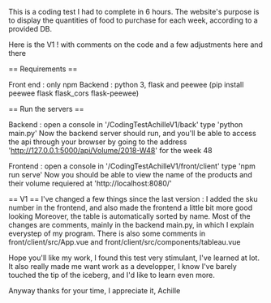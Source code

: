 This is a coding test I had to complete in 6 hours.
The website's purpose is to display the quantities of food to purchase for each week, according to a provided DB. 

Here is the V1 ! with comments on the code and a few adjustments here and there

== Requirements ==

Front end : only npm 
Backend : python 3, flask and peewee (pip install peewee flask flask_cors flask-peewee)

== Run the servers ==

Backend : 
open a console in '/CodingTestAchilleV1/back'
type 'python main.py'
Now the backend server should run, and you'll be able to access the api through your browser
by going to the address 'http://127.0.0.1:5000/api/Volume/2018-W48' for the week 48

Frontend :
open a console in '/CodingTestAchilleV1/front/client'
type 'npm run serve'
Now you should be able to view the name of the products and their volume requiered at 'http://localhost:8080/'

== V1 ==
I've changed a few things since the last version : I added the sku number in the frontend, and also made the frontend a little bit more good looking
Moreover, the table is automatically sorted by name.
Most of the changes are comments, mainly in the backend main.py, in which I explain everystep of my program.
There is also some comments in front/client/src/App.vue and front/client/src/components/tableau.vue


Hope you'll like my work, I found this test very stimulant, I've learned at lot. It also really made me want work as a developper, I know I've barely touched the tip of the iceberg, and I'd like to learn even more.

Anyway thanks for your time, I appreciate it,
Achille
